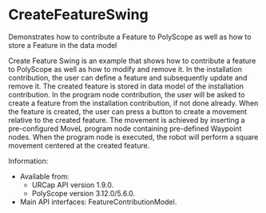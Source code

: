 # CreateFeatureSwing
Demonstrates how to contribute a Feature to PolyScope as well as how to store a Feature in the data model

Create Feature Swing is an example that shows how to contribute a feature to PolyScope as well as how to modify and remove it.
In the installation contribution, the user can define a feature and subsequently update and remove it. The created feature is stored in data model of the installation contribution. 
In the program node contribution, the user will be asked to create a feature from the installation contribution, if not done already. When the feature is created, the user can press a button to create a movement relative to the created feature. The movement is achieved by
inserting a pre-configured MoveL program node containing pre-defined Waypoint nodes. When the program node is executed, the robot will perform a square movement centered at the created feature.

Information:
* Available from:
  * URCap API version 1.9.0.
  * PolyScope version 3.12.0/5.6.0.
* Main API interfaces: FeatureContributionModel.
